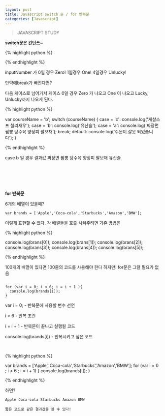 ```yaml
---
layout: post
title: Javascript switch 문 / for 반복문
categories: [Javascript]
---
```

> JAVASCRIPT STUDY

<strong>switch문은 간단쓰~</strong>

{% highlight python %}

<script>
  var inputNumber = window.prompt ('한자리 숫자를 적어주세요.');
  switch (inputNumber) {
    case '0':
      alert('Zero!');
      break;
    case '1':
      alert('one');
      break;
    case '7':
      alert('Lucky~');
      break;
    default:
      alert ('Unlucky!');
      break;
  }
</script>

{% endhighlight %}

<p>inputNumber 가 0일 경우 Zero! 1일경우 One! 4일경우 Unlucky!</p>
<p class="txt_point">만약에break가 빠진다면?</p>
<p>다음 케이스로 넘어가서 케이스 0일 경우 Zero 가 나오고 One 이 나오고 Lucky, Unlucky까지 나오게 된다.</p>

{% highlight python %}

var courseName = 'b';
switch (courseName) {
  case = 'c':
    console.log('게살스프 칠리새우');
  case = 'b':
    console.log('유산슬');
  case = 'a':
    console.log('짜장면 짬뽕 탕수육 양장피 팔보채');
    break;
  default:
    console.log('주문이 잘못 되었습니다');
}

{% endhighlight %}
<p>case b 일 경우 결과값 짜장면 짬뽕 탕수육 양장피 팔보채 유산슬</p>

<br>

<br>

<br>

<br>

<strong>for 반복문</strong>

<p>6개의 배열이 있을때?</p> 

```
var brands = ['Apple','Coca-cola','Starbucks','Amazon','BMW'];
```
<p>이렇게 표현할 수 있다. 각 배열들을 호출 시켜주려면 기존 방법은</p>

{% highlight python %}

console.log(brans[0]);
console.log(brans[1]);
console.log(brans[2]);
console.log(brans[3]);
console.log(brans[4]);
console.log(brans[5]);

{% endhighlight %}

<p>100개의 배열이 있다면 100줄의 코드를 사용해야 한다 하지만! for문은 그럴 필요가 없음</p>

```

for (var i = 0; i < 6; i = i + 1 ){
  console.log(brands[i]);
}

```
<p class="txt_point">var i = 0; - 반복문에 사용할 변수 선언</p>
<p class="txt_point">i < 6 - 반복 조건</p>
<p class="txt_point">i = i + 1 - 반복문이 끝나고 실행될 코드</p>
<p class="txt_point">console.log(brands[i]) - 반복시키고 싶은 코드</p>

<br>

{% highlight python %}

  var brands = ['Apple','Coca-cola','Starbucks','Amazon','BMW'];
    for (var i = 0 ; i < 6 ; i = i + 1) {
      console.log(brands[i]);
  }

{% endhighlight %}

<p>하면?</p>

```
Apple Coca-cola Starbucks Amazon BMW

짧은 코드로 같은 결과값을 볼 수 있다!
```








